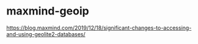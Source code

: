 # maxmind-geoip

https://blog.maxmind.com/2019/12/18/significant-changes-to-accessing-and-using-geolite2-databases/
